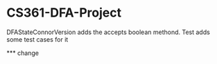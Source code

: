 # CS361-DFA-Project

DFAStateConnorVersion adds the accepts boolean methond. Test adds some test cases for it

*** change
